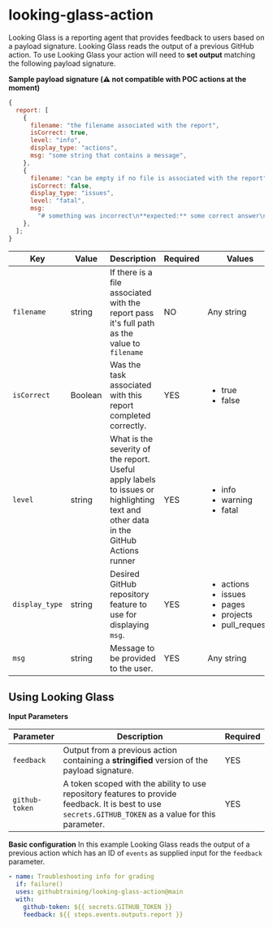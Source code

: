 # looking-glass-action

Looking Glass is a reporting agent that provides feedback to users based on a payload signature. Looking Glass reads the output of a previous GitHub action. To use Looking Glass your action will need to **set output** matching the following payload signature.

**Sample payload signature (:warning: not compatible with POC actions at the moment)**

```javascript
{
  report: [
    {
      filename: "the filename associated with the report",
      isCorrect: true,
      level: "info",
      display_type: "actions",
      msg: "some string that contains a message",
    },
    {
      filename: "can be empty if no file is associated with the report",
      isCorrect: false,
      display_type: "issues",
      level: "fatal",
      msg:
        "# something was incorrect\n**expected:** some correct answer\n**got:** some incorrect answewr",
    },
  ];
}
```

| Key            | Value   | Description                                                                                                                        | Required | Values                                                                                        |
| -------------- | ------- | ---------------------------------------------------------------------------------------------------------------------------------- | -------- | --------------------------------------------------------------------------------------------- |
| `filename`     | string  | If there is a file associated with the report pass it's full path as the value to `filename`                                       | NO       | Any string                                                                                    |
| `isCorrect`    | Boolean | Was the task associated with this report completed correctly.                                                                      | YES      | <ul><li>true</li><li>false</li></ul>                                                          |
| `level`        | string  | What is the severity of the report. Useful apply labels to issues or highlighting text and other data in the GitHub Actions runner | YES      | <ul><li>info</li><li>warning</li><li>fatal</li></ul>                                          |
| `display_type` | string  | Desired GitHub repository feature to use for displaying `msg`.                                                                     | YES      | <ul><li>actions</li><li>issues</li><li>pages</li><li>projects</li><li>pull_requests</li></ul> |
| `msg`          | string  | Message to be provided to the user.                                                                                                | YES      | Any string                                                                                    |

## Using Looking Glass

**Input Parameters**

| Parameter      | Description                                                                                                                                             | Required |
| -------------- | ------------------------------------------------------------------------------------------------------------------------------------------------------- | -------- |
| `feedback`     | Output from a previous action containing a **stringified** version of the payload signature.                                                            | YES      |
| `github-token` | A token scoped with the ability to use repository features to provide feedback. It is best to use `secrets.GITHUB_TOKEN` as a value for this parameter. | YES      |

**Basic configuration**
In this example Looking Glass reads the output of a previous action which has an ID of `events` as supplied input for the `feedback` parameter.

```yaml
- name: Troubleshooting info for grading
  if: failure()
  uses: githubtraining/looking-glass-action@main
  with:
    github-token: ${{ secrets.GITHUB_TOKEN }}
    feedback: ${{ steps.events.outputs.report }}
```

